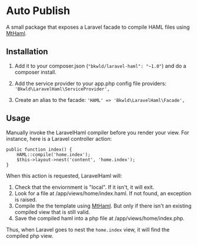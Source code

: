 # Auto Publish

A small package that exposes a Laravel facade to compile HAML files using [MtHaml](https://github.com/arnaud-lb/MtHaml).

## Installation

1. Add it to your composer.json (`"bkwld/laravel-haml": "~1.0"`) and do a composer install.

2. Add the service provider to your app.php config file providers: `'Bkwld\LaravelHaml\ServiceProvider',`

3. Create an alias to the facade: `'HAML' => 'Bkwld\LaravelHaml\Facade',`

## Usage

Manually invoke the LaravelHaml compiler before you render your view.  For instance, here is a Laravel controller action:

	public function index() {
		HAML::compile('home.index');
		$this->layout->nest('content', 'home.index');
	}

When this action is requested, LaravelHaml will:

1. Check that the enviornment is "local".  If it isn't, it will exit.
2. Look for a file at /app/views/home/index.haml.  If not found, an exception is raised.
3. Compile the the template using [MtHaml](https://github.com/arnaud-lb/MtHaml).  But only if there isn't an existing compiled view that is still valid.
4. Save the compiled haml into a php file at /app/views/home/index.php.

Thus, when Laravel goes to nest the `home.index` view, it will find the compiled php view.